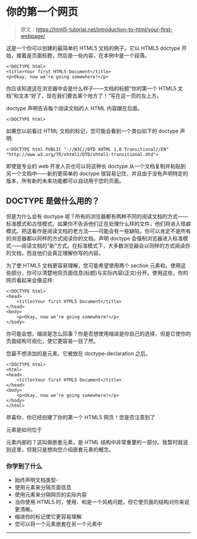 # 你的第一个网页

> 原文：<https://html5-tutorial.net/introduction-to-html/your-first-webpage/>

这是一个你可以创建的最简单的 HTML5 文档的例子。它以 HTML5 doctype 开始，接着是页面标题，然后是一些内容，在本例中是一个段落。

```
<!DOCTYPE html>
<title>Your first HTML5 Document</title>
<p>Okay, now we’re going somewhere!</p>
```

你应该知道这在浏览器中会是什么样子——文档的标题“你的第一个 HTML5 文档”和文本“好了，现在我们要去某个地方了！”写在这一页的左上方。

doctype 声明告诉每个阅读文档的人 HTML 内容跟在后面。

```
<!DOCTYPE html>
```

如果您以前看过 HTML 文档的标记，您可能会看到一个类似如下的 doctype 声明:

<input type="hidden" name="IL_IN_ARTICLE">

```
<!DOCTYPE html PUBLIC "-//W3C//DTD XHTML 1.0 Transitional//EN" "http://www.w3.org/TR/xhtml1/DTD/xhtml1-transitional.dtd">
```

即使是专业的 web 开发人员也可以将这种长 doctype 从一个文档复制并粘贴到另一个文档中——新的更简单的 doctype 很容易记住，并且由于没有声明特定的版本，所有新的未来功能都可以自动用于您的页面。

## DOCTYPE 是做什么用的？

但是为什么会有 doctype 呢？所有的浏览器都有两种不同的阅读文档的方式——标准模式和古怪模式。如果你不告诉他们正在处理什么样的文件，他们将进入怪癖模式。把这看作是阅读文档的老方法——可能会有一些缺陷，你可以肯定不是所有的浏览器都以同样的方式阅读你的文档。声明 doctype 会强制浏览器进入标准模式——阅读文档的“新”方式。在标准模式下，大多数浏览器会以同样的方式阅读你的文档，而且他们会真正理解你写的内容。

为了使 HTML5 文档更容易理解，您可能希望使用两个 section 元素和。使用这些部分，你可以清楚地将页面信息(标题)与实际内容(正文)分开。使用这些，你的网页看起来会像这样:

```
<!DOCTYPE html>
<head>
	<title>Your first HTML5 Document</title>
</head>
<body>
	<p>Okay, now we’re going somewhere!</p>
</body>
```

你可能会想，缩进是怎么回事？你是否想使用缩进是你自己的选择，但是它使你的页面结构可视化，使它更容易一目了然。

您最不想添加的是元素，它被放在 doctype-declaration 之后。

```
<!DOCTYPE html>
<html>
<head>
	<title>Your first HTML5 Document</title>
</head>
<body>
	<p>Okay, now we’re going somewhere!</p>
</body>
</html>
```

恭喜你，你已经创建了你的第一个 HTML5 网页！您是否注意到了

元素是如何位于

元素内部的？这叫做嵌套元素，是 HTML 结构中非常重要的一部分。我暂时就说到这里，但我只是想向您介绍嵌套元素的概念。

### 你学到了什么

*   始终声明文档类型-
*   使用元素来分隔页面信息
*   使用元素来分隔网页的实际内容
*   当你使用 HTML5 时，使用、和是一个风格问题，但它使页面的结构对你来说更清晰。
*   缩进你的标记使它更容易理解
*   您可以将一个元素嵌套在另一个元素中

* * *